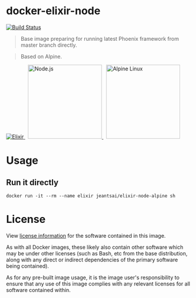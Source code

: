 # docker-elixir-node
  [![Build Status][travis-image]][travis-url] 

> Base image preparing for running latest Phoenix framework from master branch directly. 

> Based on Alpine.

<div>
    <a href="https://elixir-lang.org">
        <img
            alt="Elixir"
            src="https://elixir-lang.org/images/logo/logo.png"
        />
    </a>
    &nbsp;
    <a href="https://nodejs.org">
        <img
            alt="Node.js"
            src="https://nodejs.org/static/images/logo-light.svg"
            width="200"
        />
    </a>
    &nbsp;
    <a href="https://alpinelinux.org">
        <img
            alt="Alpine Linux"
            src="https://alpinelinux.org/alpinelinux-logo.svg"
            width="200"
        />
    </a>
</div>

# Usage

## Run it directly

```
docker run -it --rm --name elixir jeantsai/elixir-node-alpine sh
```

# License

View [license information](https://github.com/nodejs/node/blob/master/LICENSE) for the software contained in this image.

As with all Docker images, these likely also contain other software which may be under other licenses (such as Bash, etc from the base distribution, along with any direct or indirect dependencies of the primary software being contained).

As for any pre-built image usage, it is the image user's responsibility to ensure that any use of this image complies with any relevant licenses for all software contained within.

[travis-image]: https://travis-ci.org/jeantsai/generator-jhipster-circleci-2.svg?branch=master
[travis-url]: https://travis-ci.org/jeantsai/generator-jhipster-circleci-2
